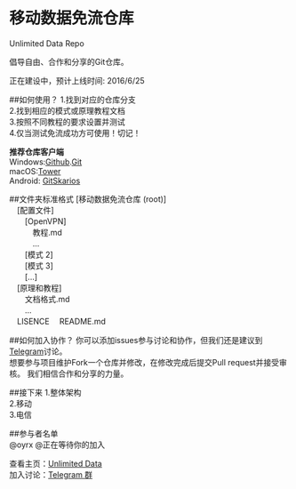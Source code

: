 # 移动数据免流仓库
Unlimited Data Repo
  
倡导自由、合作和分享的Git仓库。
  
正在建设中，预计上线时间: 2016/6/25
  
##如何使用？
1.找到对应的仓库分支  
2.找到相应的模式或原理教程文档  
3.按照不同教程的要求设置并测试  
4.仅当测试免流成功方可使用！切记！  
  
<b>推荐仓库客户端</b>  
Windows:<a href="https://desktop.github.com/">Github</a>.<a href="https://git-for-windows.github.io/">Git</a>  
macOS:<a href="https://www.git-tower.com/">Tower</a>  
Android: <a href="http://www.coolapk.com/apk/com.alorma.github">GitSkarios</a>  
  
##文件夹标准格式
[移动数据免流仓库 (root)]  
　[配置文件]  
　　[OpenVPN]  
　　　教程.md  
　　　...  
　　[模式 2]  
　　[模式 3]  
　　[...]  
　[原理和教程]  
　　文档格式.md  
　　...  
　LISENCE
　README.md  

##如何加入协作？
你可以添加issues参与讨论和协作，但我们还是建议到<a href ="https://telegram.me/Unlimited_Data">Telegram</a>讨论。  
想要参与项目维护Fork一个仓库并修改，在修改完成后提交Pull request并接受审核。
我们相信合作和分享的力量。  
  
##接下来
1.整体架构  
2.移动  
3.电信  

##参与者名单  
@oyrx @正在等待你的加入  



查看主页：<a href="http://ouyang.ga/unlimited_data">Unlimited Data</a>  
加入讨论：<a href ="https://telegram.me/Unlimited_Data">Telegram 群</a>
